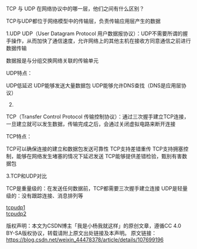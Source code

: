 TCP 与 UDP 在网络协议中的哪一层，他们之间有什么区别？

TCP与UDP都位于网络模型中的传输层，负责传输应用层产生的数据

1.UDP
UDP（User Datagram Protocol 用户数据报协议）：UDP不需要所谓的握手操作，从而加快了通信速度，允许网络上的其他主机在接收方同意通信之前进行数据传输

数据报是与分组交换网络关联的传输单元

UDP特点：

UDP低延迟
UDP能够发送大量数据包
UDP能够允许DNS查找（DNS是应用层协议）

2.
TCP（Transfer Control Protocol 传输控制协议）：通过三次握手建立TCP连接，一旦建立就可以发生数据，传输完成之后，会通过关闭虚拟电路来断开连接

TCP特点：

TCP可以确保连接的建立和数据包发送可靠性
TCP支持差错重传
TCP支持拥塞控制，能够在网络发生堵塞的情况下延迟发送
TCP能够提供差错检验，甄别有害数据包

3.TCP和UDP对比

TCP是重量级的：在发送任何数据前，TCP都需要三次握手建立连接
UDP是轻量级的：没有跟踪连接、消息排列等


[tcpudp1](https://github.com/zc698/topk/blob/master/2021-3-30/tcpudp.png)  
[tcpudp2](https://github.com/zc698/topk/blob/master/2021-3-30/tcpudp2.png)

版权声明：本文为CSDN博主「我是小杨我就这样」的原创文章，遵循CC 4.0 BY-SA版权协议，转载请附上原文出处链接及本声明。
原文链接：https://blog.csdn.net/weixin_44478378/article/details/107699196